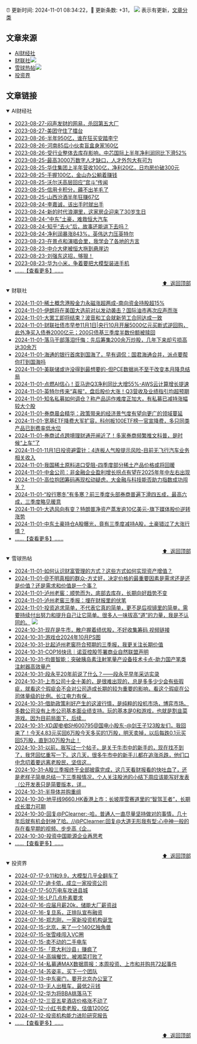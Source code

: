##

:alarm_clock: 更新时间: 2024-11-01 08:34:22，:rocket: 更新条数: +31， ![](/assets/dot.png) 表示有更新，[文章分类](/TAGS.md)

## 文章来源

- [AI财经社](#ai财经社)  
- [财联社](#财联社)![](/assets/dot.png)   
- [雪球热帖](#雪球热帖)![](/assets/dot.png)   
- [投资界](#投资界)  

## 文章链接

<details open>
<summary id="ai财经社">
 AI财经社
</summary>


- [2023-08-27-闷声发财的网易，杀回第五大厂](https://www.aicaijing.com.cn/article/18610)  
- [2023-08-27-美团守住了擂台](https://www.aicaijing.com.cn/article/18611)  
- [2023-08-26-半年950亿，谁在狂买安踏李宁](https://www.aicaijing.com.cn/article/18607)  
- [2023-08-26-河南85后小伙卖盲盒身家160亿](https://www.aicaijing.com.cn/article/18608)  
- [2023-08-26-受行业整体去库存影响，中芯国际上半年净利润同比下滑52%](https://www.aicaijing.com.cn/article/18609)  
- [2023-08-25-最高3000万数字人才缺口，人才外包大有可为](https://www.aicaijing.com.cn/article/18601)  
- [2023-08-25-华住集团上半年营收100亿，净利20亿，日均房价破300元](https://www.aicaijing.com.cn/article/18602)  
- [2023-08-25-手握100亿，金山办公躺着赚钱](https://www.aicaijing.com.cn/article/18603)  
- [2023-08-25-沃尔沃高层回应“宫斗”传闻](https://www.aicaijing.com.cn/article/18604)  
- [2023-08-25-信用卡积分，薅不出羊毛了](https://www.aicaijing.com.cn/article/18605)  
- [2023-08-25-山西汾酒半年狂赚67亿](https://www.aicaijing.com.cn/article/18606)  
- [2023-08-24-李嘉诚，该出手时就出手](https://www.aicaijing.com.cn/article/18596)  
- [2023-08-24-新的时代浪潮里，这家房企迎来了30岁生日](https://www.aicaijing.com.cn/article/18597)  
- [2023-08-24-“中东”土豪，难救恒大汽车](https://www.aicaijing.com.cn/article/18598)  
- [2023-08-24-知乎“去火”后，故事还能讲下去吗？](https://www.aicaijing.com.cn/article/18599)  
- [2023-08-24-净利润暴涨843%，英伟达力压英特尔](https://www.aicaijing.com.cn/article/18600)  
- [2023-08-23-在景点和演唱会里，我学会了各地的方言](https://www.aicaijing.com.cn/article/18591)  
- [2023-08-23-中介大佬被恒大拖到悬崖边](https://www.aicaijing.com.cn/article/18592)  
- [2023-08-23-刘强东这招，够狠！](https://www.aicaijing.com.cn/article/18593)  
- [2023-08-23-华为小米，争着要把大模型装进手机](https://www.aicaijing.com.cn/article/18594)  
- [......【查看更多】......](/details/AI财经社.md)

<div align="right"><a href="#文章来源">⬆ &nbsp;返回顶部</a></div>
</details>

<details open>
<summary id="财联社">
 财联社
</summary>


- [2024-11-01-稀土概念港股金力永磁涨超两成-南向资金持股超15%](https://www.cls.cn/detail/1845328)  
- [2024-11-01-伊朗将在美国大选前对以发动袭击？国际油市再次应声而涨](https://www.cls.cn/detail/1845283)  
- [2024-11-01-大罢工即将结束？波音和工会就新劳工合同达成一致](https://www.cls.cn/detail/1845127)  
- [2024-11-01-财联社债市早参11月1日|央行10月开展5000亿元买断式逆回购，此外净买入债券2000亿元；200只债基三季度半数份额被赎回](https://www.cls.cn/detail/1845116)  
- [2024-11-01-落马干部落泪忏悔：先后筹集200余万炒股，几年下来却亏损高达30余万](https://www.cls.cn/detail/1845161)  
- [2024-11-01-海通的银行首席到国海了，早有调侃：国君海通合并，派点要帮你打到国海吗](https://www.cls.cn/detail/1845122)  
- [2024-11-01-美联储或许没得到最想要的-但PCE数据尚不至于改变本月降息结局](https://www.cls.cn/detail/1845123)  
- [2024-11-01-点燃AI信心！亚马逊Q3净利同比大增55%-AWS云计算增长提速](https://www.cls.cn/detail/1845114)  
- [2024-11-01-英特尔传来“喜报”，盘后股价大涨！Q3营收及业绩指引均超预期](https://www.cls.cn/detail/1845097)  
- [2024-11-01-知名私募如何调仓？称产品运作难度正加大，有私募已减持涨幅较大个股](https://www.cls.cn/detail/1845090)  
- [2024-11-01-券商晨会精华：政策带来的经济景气度有望向更广的领域蔓延](https://www.cls.cn/detail/1845081)  
- [2024-11-01-宽基ETF降费大军扩容，科创板100ETF榜一官宣降费，多只同类产品已到费率低水位](https://www.cls.cn/detail/1845073)  
- [2024-11-01-券商试点跨境理财通开闸近了！多家券商频繁推文科普，是时候“上车”了](https://www.cls.cn/detail/1845093)  
- [2024-11-01-11月1日投资避雷针：4连板人气股提示风险-目前无飞行汽车业务相关收入](https://www.cls.cn/detail/1845088)  
- [2024-11-01-我国稀土原料进口受阻-四季度部分稀土产品价格或将回暖](https://www.cls.cn/detail/1845062)  
- [2024-11-01-中金公司：非金融企业盈利增长拐点有望在2025年年中左右出现](https://www.cls.cn/detail/1845109)  
- [2024-11-01-高位抱团筹码再现松动疑虑，大金融与科技能否助力指数成功闯关？](https://www.cls.cn/detail/1845162)  
- [2024-11-01-“投行寒冬”有多寒？前三季度头部券商普遍下滑四五成，最高六成，三季度略见暖意](https://www.cls.cn/detail/1845177)  
- [2024-11-01-大选风向有变？特朗普净资产蒸发逾10亿美元-旗下媒体股价逆转涨势](https://www.cls.cn/detail/1845291)  
- [2024-11-01-中东土豪持仓A股曝光，竟有三季度减持A股，土豪错过了大涨行情？](https://www.cls.cn/detail/1845298)  
- [......【查看更多】......](/details/财联社.md)

<div align="right"><a href="#文章来源">⬆ &nbsp;返回顶部</a></div>
</details>

<details open>
<summary id="雪球热帖">
 雪球热帖
</summary>


- [2024-11-01-如何认识财富管理的方式？这些方式如何实现资产增值？](https://xueqiu.com/5372221544/310717803)  
- [2024-11-01-@不明真相的群众-方丈好，决定价格的最重要因素是需求还是还是价值？还是需求和价值是一个事？](https://xueqiu.com/1334513257/310656687)  
- [2024-11-01-泸州老窖：顺势而为，底部去库存，长期向好趋势不变](https://xueqiu.com/9262059293/310659956)  
- [2024-11-01-泸州老窖三季报：埋在财报里的伏笔](https://xueqiu.com/1456239271/310707735)  
- [2024-11-01-投资追求简单，不代表它真的简单，更不是后视镜里的简单，需要持续付出努力和提升自己让它简单。很多人一味拔高“道”的力量，我是不认同的。](https://xueqiu.com/1965894836/310707397) ![](/assets/new.png)  
- [2024-10-31-现在是牛市，散户握着绩优股，不好收集筹码&nbsp;视频链接](https://xueqiu.com/6594360415/310595116)  
- [2024-10-31-游戏仓2024年10月PS图](https://xueqiu.com/8790885129/310524161)  
- [2024-10-31-比起泸州老窖符合预期的三季报，我更关注长期价值](https://xueqiu.com/7318086163/310554998)  
- [2024-10-31-COP16快讯｜诺亚控股签署商业自然联盟声明](https://xueqiu.com/8527379370/310497664)  
- [2024-10-31-均普智能：突破胰岛素注射笔量产设备技术卡点-助力国产笔类注射器高效量产](https://xueqiu.com/8638851859/310470783)  
- [2024-10-31-段永平20年前说了什么？——段永平早年采访实录](https://xueqiu.com/8959246745/310411328)  
- [2024-10-31-上市公司十全十美的，是很难出现的，总是多多少少会有些瑕疵，就看这个瑕疵会不会对公司造成长期的较为重要的影响，看这个瑕疵在公司体量级的比例。长江电力有保...](https://xueqiu.com/5280764152/310409241)  
- [2024-10-31-借助政策利好产生的这波行情，是纯粹的投机市场，博弈市场。多数公司没有上市公司基本面业绩支持。玩的基本是0和游戏，也就是割韭菜游戏。因为目前局面下，后续...](https://xueqiu.com/9887656769/310487695)  
- [2024-10-31-$XD国电电SH600795$@国电小股东-@剑王子123股友们，我回来了！今天4.83元买回6万股今天多买的1万股，明天卖掉，以后每跌0.1元买回5万股，直到30万股为止！](https://xueqiu.com/3957585701/310519833)  
- [2024-10-31-以前，我写过一个帖子，是关于牛市中的新手的，现在找不到了，我凭回忆重写一下。这几天，很多牛市中的新手儿都在追涨杀跌，他们口中念叨着要远离老股民，坚信这...](https://xueqiu.com/3058599833/310523307)  
- [2024-10-31-A股三季报终于全部披露完成，这几天看财报看的快吐血了，还是老样子简单总结一下三季报情况，个人关注股池的小结下周应该能写好发表（公开发表只是简要版本，详...](https://xueqiu.com/9769652619/310594256)  
- [2024-10-31-半导体并购重组](https://xueqiu.com/2524803655/310616103)  
- [2024-10-30-地平线9660.HK香港上市：长坡厚雪赛道里的“智驾王者”，长期成长潜力可期](https://xueqiu.com/1457365250/310231259)  
- [2024-10-30-回复@PClearner:-哈，普通人一直尽量坚持做对的事情，几十年后就有机会封神了哈。//@PClearner:回复@大道无形我有型:心中神一般的存在看早期的视频、步步高《企...](https://xueqiu.com/1247347556/310239704)  
- [2024-10-30-投资中国能源企业再思考](https://xueqiu.com/9742512811/310238255)  
- [......【查看更多】......](/details/雪球热帖.md)

<div align="right"><a href="#文章来源">⬆ &nbsp;返回顶部</a></div>
</details>

<details open>
<summary id="投资界">
 投资界
</summary>


- [2024-07-17-9.11和9.9，大模型几乎全翻车了](https://posts.careerengine.us/p/6697778c44726b29bffa3a09)  
- [2024-07-17-迪卡侬，成立一家投资公司](https://posts.careerengine.us/p/6697778c44726b29bffa3a01)  
- [2024-07-17-50万电车攻进县城](https://posts.careerengine.us/p/6697779c831e1d29eea44253)  
- [2024-07-16-LP几点朴素要求](https://posts.careerengine.us/p/669636a8720ed522248054dc)  
- [2024-07-16-应届月薪20k，储能大厂薪资战](https://posts.careerengine.us/p/669636a8720ed522248054d4)  
- [2024-07-16-复旦系，正排队宣布融资](https://posts.careerengine.us/p/66963699cb38e136a496986c)  
- [2024-07-16-郑志刚，一家新投资机构诞生](https://posts.careerengine.us/p/66963699cb38e136a4969874)  
- [2024-07-15-北京，来了一个140亿独角兽](https://posts.careerengine.us/p/6694db59a0c3ac562b61f9af)  
- [2024-07-15-张雪峰闯入VC圈](https://posts.careerengine.us/p/6694db59a0c3ac562b61f9b7)  
- [2024-07-15-卖不动的二手电车](https://posts.careerengine.us/p/6694db6836b2f1565d9b541a)  
- [2024-07-15-「意大利沙县」赚疯了](https://posts.careerengine.us/p/6694db6836b2f1565d9b5422)  
- [2024-07-14-高端餐饮，被湘菜打败了](https://posts.careerengine.us/p/6693862333c6e710d0bf9dc4)  
- [2024-07-14-私募通MAX数据周报：本周投资、上市和并购共72起事件](https://posts.careerengine.us/p/6693862333c6e710d0bf9dcc)  
- [2024-07-14-苏姿丰，买下一个团队](https://posts.careerengine.us/p/6693861481427510b2b9c123)  
- [2024-07-13-中东豪门，要开北京办公室了](https://posts.careerengine.us/p/66922794a876f80d113b51fe)  
- [2024-07-13-无人出租车，最低2元钱](https://posts.careerengine.us/p/669227b82202ae0dfac5d713)  
- [2024-07-12-华为将BBA挑落马下](https://posts.careerengine.us/p/6690a6c68082df14ead7eaac)  
- [2024-07-12-三亚五星酒店价格涨不动了](https://posts.careerengine.us/p/6690a6c68082df14ead7eaa4)  
- [2024-07-12-小红书卖老股，估值1200亿](https://posts.careerengine.us/p/6690a6b756b00014bcc00e8f)  
- [2024-07-12-投资机构能力进阶研究报告](https://posts.careerengine.us/p/6690a6b756b00014bcc00e87)  
- [......【查看更多】......](/details/投资界.md)

<div align="right"><a href="#文章来源">⬆ &nbsp;返回顶部</a></div>
</details>
